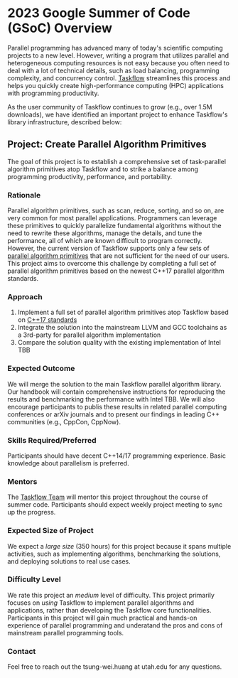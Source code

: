 # 2023 Google Summer of Code (GSoC) Overview

Parallel programming has advanced many of today's scientific computing projects to a new level.
However, writing a program that utilizes parallel and heterogeneous computing resources
is not easy because you often need to deal with a lot of technical details,
such as load balancing, programming complexity, and concurrency control.
[Taskflow](https://taskflow.github.io/) streamlines this process and helps you quickly create 
high-performance computing (HPC) applications with programming productivity.

As the user community of Taskflow continues to grow (e.g., over 1.5M downloads),
we have identified an important project to enhance Taskflow's library infrastructure,
described below:

## Project: Create Parallel Algorithm Primitives

The goal of this project is to establish a comprehensive set of task-parallel algorithm primitives
atop Taskflow and to strike a balance among programming productivity, performance, and portability.

### Rationale

Parallel algorithm primitives, such as scan, reduce, sorting, and so on, 
are very common for most parallel applications. 
Programmers can leverage these primitives to quickly parallelize fundamental algorithms without the need
to rewrite these algorithms, manage the details, and tune the performance, all of which are known difficult
to program correctly.
However, the current version of Taskflow supports only a few sets of [parallel algorithm primitives](https://taskflow.github.io/taskflow/Algorithms.html) 
that are not sufficient for the need of our users.
This project aims to overcome this challenge by completing a full set of parallel algorithm primitives
based on the newest C++17 parallel algorithm standards.

### Approach

1. Implement a full set of parallel algorithm primitives atop Taskflow based on [C++17 standards](https://en.cppreference.com/w/cpp/algorithm)
2. Integrate the solution into the mainstream LLVM and GCC toolchains as a 3rd-party for parallel algorithm implementation
3. Compare the solution quality with the existing implementation of Intel TBB

### Expected Outcome

We will merge the solution to the main Taskflow parallel algorithm library. 
Our handbook will contain comprehensive instructions for reproducing the results and benchmarking the performance with Intel TBB.
We will also encourage participants to publis these results in related parallel computing conferences
or arXiv journals and to present our findings in leading C++ communities (e.g., CppCon, CppNow).

### Skills Required/Preferred

Participants should have decent C++14/17 programming experience. 
Basic knowledge about parallelism is preferred.

### Mentors

The [Taskflow Team](https://taskflow.github.io/taskflow/team.html) will mentor this project throughout the course of summer code.
Participants should expect weekly project meeting to sync up the progress.

### Expected Size of Project

We expect a *large size* (350 hours) for this project because it spans multiple activities, such as implementing algorithms, benchmarking the solutions, and deploying solutions to real use cases.

### Difficulty Level

We rate this project an *medium* level of difficulty. This project primarily focuses on 
*using* Taskflow to implement parallel algorithms and applications, rather than developing
the Taskflow core functionalities. 
Participants in this project will gain much practical and hands-on experience 
of parallel programming and underatand the pros and cons of mainstream parallel programming tools.

### Contact

Feel free to reach out the tsung-wei.huang at utah.edu for any questions.
